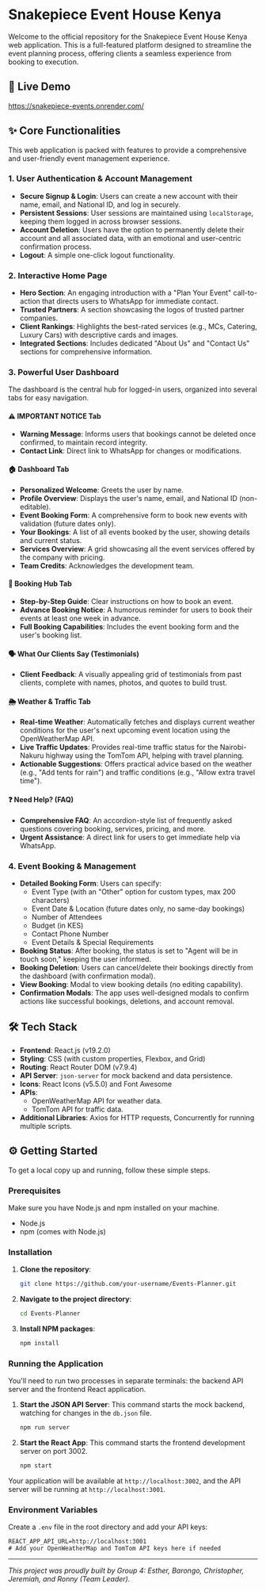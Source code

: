 # Snakepiece Event House Kenya

Welcome to the official repository for the Snakepiece Event House Kenya web application. This is a full-featured platform designed to streamline the event planning process, offering clients a seamless experience from booking to execution.

## 🚀 Live Demo

https://snakepiece-events.onrender.com/

## ✨ Core Functionalities

This web application is packed with features to provide a comprehensive and user-friendly event management experience.

### 1. User Authentication & Account Management
- **Secure Signup & Login**: Users can create a new account with their name, email, and National ID, and log in securely.
- **Persistent Sessions**: User sessions are maintained using `localStorage`, keeping them logged in across browser sessions.
- **Account Deletion**: Users have the option to permanently delete their account and all associated data, with an emotional and user-centric confirmation process.
- **Logout**: A simple one-click logout functionality.

### 2. Interactive Home Page
- **Hero Section**: An engaging introduction with a "Plan Your Event" call-to-action that directs users to WhatsApp for immediate contact.
- **Trusted Partners**: A section showcasing the logos of trusted partner companies.
- **Client Rankings**: Highlights the best-rated services (e.g., MCs, Catering, Luxury Cars) with descriptive cards and images.
- **Integrated Sections**: Includes dedicated "About Us" and "Contact Us" sections for comprehensive information.

### 3. Powerful User Dashboard

The dashboard is the central hub for logged-in users, organized into several tabs for easy navigation.

#### ⚠️ IMPORTANT NOTICE Tab
- **Warning Message**: Informs users that bookings cannot be deleted once confirmed, to maintain record integrity.
- **Contact Link**: Direct link to WhatsApp for changes or modifications.

#### 🏠 Dashboard Tab
- **Personalized Welcome**: Greets the user by name.
- **Profile Overview**: Displays the user's name, email, and National ID (non-editable).
- **Event Booking Form**: A comprehensive form to book new events with validation (future dates only).
- **Your Bookings**: A list of all events booked by the user, showing details and current status.
- **Services Overview**: A grid showcasing all the event services offered by the company with pricing.
- **Team Credits**: Acknowledges the development team.

#### 📅 Booking Hub Tab
- **Step-by-Step Guide**: Clear instructions on how to book an event.
- **Advance Booking Notice**: A humorous reminder for users to book their events at least one week in advance.
- **Full Booking Capabilities**: Includes the event booking form and the user's booking list.

#### 🗣️ What Our Clients Say (Testimonials)
- **Client Feedback**: A visually appealing grid of testimonials from past clients, complete with names, photos, and quotes to build trust.

#### 🌦️ Weather & Traffic Tab
- **Real-time Weather**: Automatically fetches and displays current weather conditions for the user's next upcoming event location using the OpenWeatherMap API.
- **Live Traffic Updates**: Provides real-time traffic status for the Nairobi-Nakuru highway using the TomTom API, helping with travel planning.
- **Actionable Suggestions**: Offers practical advice based on the weather (e.g., "Add tents for rain") and traffic conditions (e.g., "Allow extra travel time").

#### ❓ Need Help? (FAQ)
- **Comprehensive FAQ**: An accordion-style list of frequently asked questions covering booking, services, pricing, and more.
- **Urgent Assistance**: A direct link for users to get immediate help via WhatsApp.

### 4. Event Booking & Management
- **Detailed Booking Form**: Users can specify:
  - Event Type (with an "Other" option for custom types, max 200 characters)
  - Event Date & Location (future dates only, no same-day bookings)
  - Number of Attendees
  - Budget (in KES)
  - Contact Phone Number
  - Event Details & Special Requirements
- **Booking Status**: After booking, the status is set to "Agent will be in touch soon," keeping the user informed.
- **Booking Deletion**: Users can cancel/delete their bookings directly from the dashboard (with confirmation modal).
- **View Booking**: Modal to view booking details (no editing capability).
- **Confirmation Modals**: The app uses well-designed modals to confirm actions like successful bookings, deletions, and account removal.

## 🛠️ Tech Stack

- **Frontend**: React.js (v19.2.0)
- **Styling**: CSS (with custom properties, Flexbox, and Grid)
- **Routing**: React Router DOM (v7.9.4)
- **API Server**: `json-server` for mock backend and data persistence.
- **Icons**: React Icons (v5.5.0) and Font Awesome
- **APIs**:
  - OpenWeatherMap API for weather data.
  - TomTom API for traffic data.
- **Additional Libraries**: Axios for HTTP requests, Concurrently for running multiple scripts.

## ⚙️ Getting Started

To get a local copy up and running, follow these simple steps.

### Prerequisites

Make sure you have Node.js and npm installed on your machine.
*   Node.js
*   npm (comes with Node.js)

### Installation

1.  **Clone the repository**:
    ```bash
    git clone https://github.com/your-username/Events-Planner.git
    ```
2.  **Navigate to the project directory**:
    ```bash
    cd Events-Planner
    ```
3.  **Install NPM packages**:
    ```bash
    npm install
    ```

### Running the Application

You'll need to run two processes in separate terminals: the backend API server and the frontend React application.

1.  **Start the JSON API Server**:
    This command starts the mock backend, watching for changes in the `db.json` file.
    ```bash
    npm run server
    ```
2.  **Start the React App**:
    This command starts the frontend development server on port 3002.
    ```bash
    npm start
    ```

Your application will be available at `http://localhost:3002`, and the API server will be running at `http://localhost:3001`.

### Environment Variables

Create a `.env` file in the root directory and add your API keys:
```
REACT_APP_API_URL=http://localhost:3001
# Add your OpenWeatherMap and TomTom API keys here if needed
```

---

*This project was proudly built by Group 4: Esther, Barongo, Christopher, Jeremiah, and Ronny (Team Leader).*
